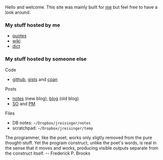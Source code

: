 Hello and welcome. This site was mainly built for [me](https://jreisinger.github.io/) but feel free to have a look around.

### My stuff hosted by me

*  [quotes](https://quote.reisinge.net)
*  [wiki](https://wiki.reisinge.net)
*  [dict](https://dict.reisinge.net)

### My stuff hosted by someone else

Code

*  [github](https://github.com/jreisinger), [gists](https://gist.github.com/search?q=user%3Ajreisinger) and [cpan](https://metacpan.org/author/REISINGE) 

Posts

*  [notes](https://jreisinger.github.io/notes) (new blog), [blog](https://github.com/jreisinger/blog) (old blog)
*  [SO](https://stackoverflow.com/users/1039320/jreisinger) and [PM](https://perlmonks.org/?node_id=6364;user=reisinge)

Files

*  DB notes: `~/Dropbox/jreisinger/notes`
*  scratchpad: `~/Dropbox/jreisinger/temp`

The programmer, like the poet, works only sligtly removed from the pure thought-stuff. Yet the program construct, unlike the poet's words, is real in the sense that it moves and works, producing visible outputs separate from the construct itself. -- Frederick P. Brooks
